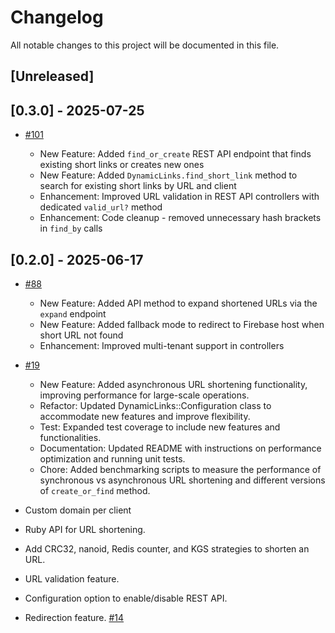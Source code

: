 # Changelog

All notable changes to this project will be documented in this file.

## [Unreleased]

## [0.3.0] - 2025-07-25

- [#101](https://github.com/saiqulhaq/dynamic_links/pull/101)

  - New Feature: Added `find_or_create` REST API endpoint that finds existing short links or creates new ones
  - New Feature: Added `DynamicLinks.find_short_link` method to search for existing short links by URL and client
  - Enhancement: Improved URL validation in REST API controllers with dedicated `valid_url?` method
  - Enhancement: Code cleanup - removed unnecessary hash brackets in `find_by` calls

## [0.2.0] - 2025-06-17

- [#88](https://github.com/saiqulhaq/dynamic_links/pull/88)

  - New Feature: Added API method to expand shortened URLs via the `expand` endpoint
  - New Feature: Added fallback mode to redirect to Firebase host when short URL not found
  - Enhancement: Improved multi-tenant support in controllers

- [#19](https://github.com/saiqulhaq/dynamic_links/pull/19)

  - New Feature: Added asynchronous URL shortening functionality, improving performance for large-scale operations.
  - Refactor: Updated DynamicLinks::Configuration class to accommodate new features and improve flexibility.
  - Test: Expanded test coverage to include new features and functionalities.
  - Documentation: Updated README with instructions on performance optimization and running unit tests.
  - Chore: Added benchmarking scripts to measure the performance of synchronous vs asynchronous URL shortening and different versions of `create_or_find` method.

- Custom domain per client
- Ruby API for URL shortening.
- Add CRC32, nanoid, Redis counter, and KGS strategies to shorten an URL.
- URL validation feature.
- Configuration option to enable/disable REST API.
- Redirection feature. [#14](https://github.com/saiqulhaq/dynamic_links/pull/14)
